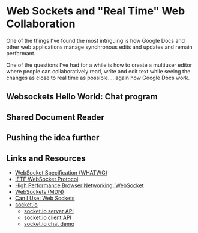 # Web Sockets and "Real Time" Web Collaboration

One of the things I've found the most intriguing is how Google Docs and other web applications manage synchronous edits and updates and remain performant.

One of the questions I've had for a while is how to create a multiuser editor where people can collaboratively read, write and edit text while seeing the changes as close to real time as possible.... again how Google Docs work.

## Websockets Hello World: Chat program

## Shared Document Reader

## Pushing the idea further

## Links and Resources

* [WebSocket Specification (WHATWG)](http://www.whatwg.org/specs/web-apps/current-work/multipage/network.html)
* [IETF WebSocket Protocol](http://tools.ietf.org/html/rfc6455)
* [High Performance Browser Networking: WebSocket](http://chimera.labs.oreilly.com/books/1230000000545/ch17.html)
* [WebSockets (MDN)](https://developer.mozilla.org/en/docs/WebSockets)
* [Can I Use: Web Sockets](http://caniuse.com/websockets)
* [socket.io](https://socket.io/)
	* [socket.io server API](https://socket.io/docs/server-api/)
	* [socket.io client API](https://socket.io/docs/client-api/)
	* [socket.io chat demo](https://socket.io/get-started/chat/)
